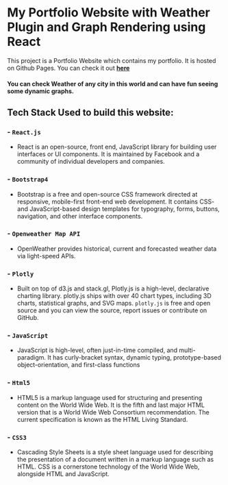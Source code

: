 # My Portfolio Website with Weather Plugin and Graph Rendering using React

This project is a Portfolio Website which contains my portfolio.
It is hosted on Github Pages.
You can check it out <a href="#"><b>here</b></a>

#### You can check Weather of any city in this world and can have fun seeing some dynamic graphs. 


## Tech Stack Used to build this website:

### - `React.js`
- React is an open-source, front end, JavaScript library for building user interfaces or UI components. It is maintained by Facebook and a community of individual developers and companies.
### - `Bootstrap4`
- Bootstrap is a free and open-source CSS framework directed at responsive, mobile-first front-end web development. It contains CSS- and JavaScript-based design templates for typography, forms, buttons, navigation, and other interface components.
### - `Openweather Map API`
- OpenWeather provides historical, current and forecasted weather data via light-speed APIs. 
### - `Plotly`
- Built on top of d3.js and stack.gl, Plotly.js is a high-level, declarative charting library. plotly.js ships with over 40 chart types, including 3D charts, statistical graphs, and SVG maps.
`plotly.js` is free and open source and you can view the source, report issues or contribute on GitHub.
### - `JavaScript`
- JavaScript is high-level, often just-in-time compiled, and multi-paradigm. It has curly-bracket syntax, dynamic typing, prototype-based object-orientation, and first-class functions
### - `Html5`
- HTML5 is a markup language used for structuring and presenting content on the World Wide Web. It is the fifth and last major HTML version that is a World Wide Web Consortium recommendation. The current specification is known as the HTML Living Standard.
### - `CSS3`
- Cascading Style Sheets is a style sheet language used for describing the presentation of a document written in a markup language such as HTML. CSS is a cornerstone technology of the World Wide Web, alongside HTML and JavaScript.